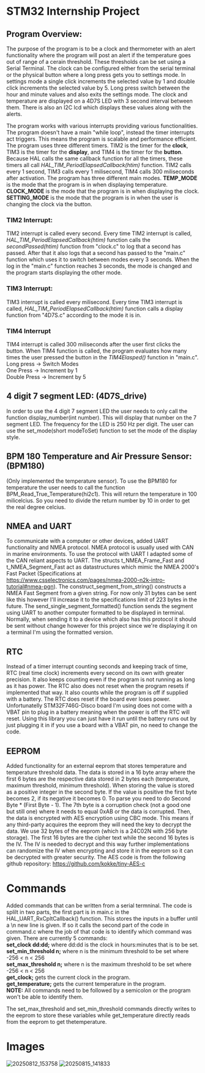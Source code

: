 # STM32 Internship Project

## Program Overview:
The purpose of the program is to be a clock and thermometer with an alert functionality where the program will post an alert if the temperature goes out of range of a cerain threshold. These thresholds can be set using a Serial Terminal. The clock can be configured either from the serial terminal or the physical button where a long press gets you to settings mode. In settings mode a single click increments the selected value by 1 and double click increments the selected value by 5. Long press switch between the hour and minute values and also exits the settings mode. The clock and temperature are displayed on a 4D7S LED with 3 second interval between them. There is also an I2C lcd which displays these values along with the alerts.

The program works with various interrupts providing various functionalities. The program doesn't have a main "while loop", instead the timer interrupts act triggers. This means the program is scalable and performance efficient.  
The program uses three different timers. TIM2 is the timer for the **clock**, TIM3 is the timer for the **display**, and TIM4 is the timer for the **button**. Because HAL calls the same callback function for all the timers, these timers all call *HAL_TIM_PeriodElapsedCallback(htim)* function. TIM2 calls every 1 second, TIM3 calls every 1 milisecond, TIM4 calls 300 miliseconds after activation. 
The program has three different main modes. **TEMP_MODE** is the mode that the program is in when displaying temperature. **CLOCK_MODE** is the mode that the program is in when displaying the clock. **SETTING_MODE** is the mode that the program is in when the user is changing the clock via the button.

### TIM2 Interrupt:
TIM2 interrupt is called every second. Every time TIM2 interrupt is called, *HAL_TIM_PeriodElapsedCallback(htim)* function calls the *secondPassed(htim)* function from "clock.c" to log that a second has passed. After that it also logs that a second has passed to the "main.c" function which uses it to switch between modes every 3 seconds. When the log in the "main.c" function reaches 3 seconds, the mode is changed and the program starts displaying the other mode.

### TIM3 Interrupt:
TIM3 interrupt is called every milisecond. Every time TIM3 interrupt is called, *HAL_TIM_PeriodElapsedCallback(htim)* function calls a display function from "4D7S.c" according to the mode it is in.

### TIM4 Interrupt
TIM4 interrupt is called 300 miliseconds after the user first clicks the button. When TIM4 function is called, the program evaluates how many times the user pressed the button in the *TIM4Elasped()* function in "main.c".  
Long press -> Switch Modes  
One Press -> Increment by 1  
Double Press -> Increment by 5

## 4 digit 7 segment LED: (4D7S_drive)
In order to use the 4 digit 7 segment LED the user needs to only call the function display_number(int number). This will display that number on the 7 segment LED.
The frequency for the LED is 250 Hz per digit. 
The user can use the set_mode(short modeToSet) function to set the mode of the display style.


## BPM 180 Temperature and Air Pressure Sensor: (BPM180)
(Only implemented the temperature sensor).
To use the BPM180 for temperature the user needs to call the function BPM_Read_True_Temperature(hi2c1).
This will return the temperature in 100 milicelcius. So you need to divide the return number by 10 in order to get the real degree celcius.

## NMEA and UART
To communicate with a computer or other devices, added UART functionality and NMEA protocol. NMEA protocol is usually used with CAN in marine environments. To use the protocol with UART I adapted some of the CAN reliant aspects to UART. The structs t_NMEA_Frame_Fast and t_NMEA_Segment_Fast act as datastructures which mimic the NMEA 2000's Fast Packet (Specifications at https://www.csselectronics.com/pages/nmea-2000-n2k-intro-tutorial#nmea-pgn). The construct_segment_from_string() constructs a NMEA Fast Segment from a given string. For now only 31 bytes can be sent like this however I'll increase it to the specifications limit of 223 bytes in the future. The send_single_segment_formatted() function sends the segment using UART to another computer formatted to be displayed in terminal. Normally, when sending it to a device which also has this protocol it should be sent without change however for this project since we're displaying it on a terminal I'm using the formatted version.

## RTC
Instead of a timer interrupt counting seconds and keeping track of time, RTC (real time clock) increments every second on its own with greater precision. It also keeps counting even if the program is not running as long as it has power. The RTC also does not reset when the program resets if implemented that way. It also counts while the program is off if supplied with a battery. The RTC does reset if the board ever loses power. Unfortunatelly STM32F746G-Disco board I'm using does not come with a VBAT pin to plug in a battery meaning when the power is off the RTC will reset. Using this library you can just have it run until the battery runs out by just plugging it in if you use a board with a VBAT pin, no need to change the code.

## EEPROM
Added functionality for an external eeprom that stores temperature and temperature threshold data. The data is stored in a 16 byte array where the first 6 bytes are the respective data stored in 2 bytes each (temperature, maximum threshold, minimum threshold). When storing the value is stored as a positive integer in the second byte. If the value is positive the first byte becomes 2, if its negative it becomes 0. To parse you need to do Second Byte * (First Byte - 1). The 7th byte is a corruption check (not a good one but still one) where it needs to equal 0xAB or the data is corrupted. Then, the data is encrypted with AES encryption using CBC mode. This means if any third-party acquires the eeprom they will need the key to decrypt the data. We use 32 bytes of the eeprom (which is a 24C02N with 256 byte storage). The first 16 bytes are the cipher text while the second 16 bytes is the IV. The IV is needed to decrypt and this way further implementations can randomize the IV when encrypting and store it in the eeprom so it can be decrypted with greater security. 
The AES code is from the following github repository: https://github.com/kokke/tiny-AES-c

# Commands
Added commands that can be written from a serial termninal. The code is splilt in two parts, the first part is in main.c in the HAL_UART_RxCpltCallback() function. This stores the inputs in a buffer until a \n new line is given. If so it calls the second part of the code in command.c where the job of that code is to identify which command was given. There are currently 5 commands:\
**set_clock dd:dd;** where dd:dd is the clock in hours:minutes that is to be set.\
**set_min_threshold n;** where n is the minimum threshold to be set where -256 < n < 256\
**set_max_threshold n;** where n is the maximum threshold to be set where -256 < n < 256\
**get_clock;** gets the current clock in the program.\
**get_temperature;** gets the current temperature in the program.\
**NOTE:** All commands need to be followed by a semicolon or the program won't be able to identify them.


The set_max_threshold and set_min_threshold commands directly writes to the eeprom to store these variables while get_temperature directly reads from the eeprom to get thetemperature.

# Images
![20250812_153758](https://github.com/user-attachments/assets/889d7415-df04-44ca-8c5d-46e137e3e9cf)
![20250815_141833](https://github.com/user-attachments/assets/3b057e8d-68ac-4529-94f9-a3c5f82cff96)
